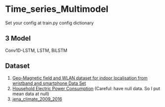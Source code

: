 # Time_series_Multimodel

Set your config at train.py config dictionary

## 3 Model
Conv1D-LSTM, LSTM, BiLSTM

## Dataset
1. [Geo-Magnetic field and WLAN dataset for indoor localisation from wristband and smartphone Data Set](https://archive.ics.uci.edu/ml/datasets/Geo-Magnetic+field+and+WLAN+dataset+for+indoor+localisation+from+wristband+and+smartphone)
2. [Household Electric Power Consumption](https://www.kaggle.com/datasets/uciml/electric-power-consumption-data-set) (Careful: have null data. So I put mean data at null)
3. [jena_climate_2009_2016](https://www.kaggle.com/datasets/stytch16/jena-climate-2009-2016)
